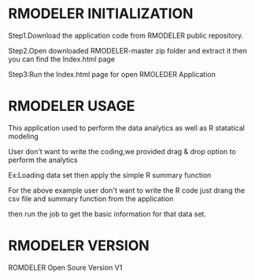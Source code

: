 # RMODELER INITIALIZATION



[1.1]: http://i.imgur.com/tXSoThF.png (twitter icon with padding)

Step1.Download the application code from RMODELER public repository.




Step2.Open downloaded  RMODELER-master zip folder and extract it then you can find the Index.html page 





Step3:Run the Index.html page for open RMOLEDER Application


# RMODELER  USAGE

This application used to perform the data analytics as well as R statatical modeling 

User don't want to write the coding,we provided drag & drop option to perform the analytics


Ex:Loading data set then apply the simple R summary function


For the above example user don't want to write the R code just drang the csv file and summary function from the application

then run the job to get the basic information for that data set. 

# RMODELER  VERSION 

ROMDELER Open Soure Version V1 
